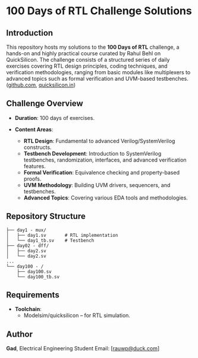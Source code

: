 # 100 Days of RTL Challenge Solutions

## Introduction

This repository hosts my solutions to the **100 Days of RTL** challenge, a hands-on and highly practical course curated by Rahul Behl on QuickSilicon. The challenge consists of a structured series of daily exercises covering RTL design principles, coding techniques, and verification methodologies, ranging from basic modules like multiplexers to advanced topics such as formal verification and UVM-based testbenches. ([github.com](https://github.com/raulbehl/100DaysOfRTL), [quicksilicon.in](https://quicksilicon.in/))

## Challenge Overview

* **Duration**: 100 days of exercises.
* **Content Areas**:

  * **RTL Design**: Fundamental to advanced Verilog/SystemVerilog constructs.
  * **Testbench Development**: Introduction to SystemVerilog testbenches, randomization, interfaces, and advanced verification features.
  * **Formal Verification**: Equivalence checking and property-based proofs.
  * **UVM Methodology**: Building UVM drivers, sequencers, and testbenches.
  * **Advanced Topics**: Covering various EDA tools and methodologies.

## Repository Structure

```
├── day1 - mux/
│   ├── day1.sv       # RTL implementation
│   └── day1_tb.sv    # Testbench
├── day02 - dff/
│   ├── day2.sv
│   └── day2.sv
...
└── day100 - /
    ├── day100.sv
    └── day100_tb.sv
```

## Requirements

* **Toolchain**:
  * Modelsim/quicksilicon – for RTL simulation.

## Author

**Gad**, Electrical Engineering Student
Email: \[[rauwp@duck.com](mailto:rauwp@duck.com)]
